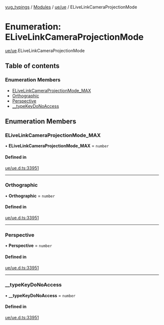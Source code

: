 [yug_typings](../README.md) / [Modules](../modules.md) / [ue/ue](../modules/ue_ue.md) / ELiveLinkCameraProjectionMode

# Enumeration: ELiveLinkCameraProjectionMode

[ue/ue](../modules/ue_ue.md).ELiveLinkCameraProjectionMode

## Table of contents

### Enumeration Members

- [ELiveLinkCameraProjectionMode\_MAX](ue_ue.ELiveLinkCameraProjectionMode.md#elivelinkcameraprojectionmode_max)
- [Orthographic](ue_ue.ELiveLinkCameraProjectionMode.md#orthographic)
- [Perspective](ue_ue.ELiveLinkCameraProjectionMode.md#perspective)
- [\_\_typeKeyDoNoAccess](ue_ue.ELiveLinkCameraProjectionMode.md#__typekeydonoaccess)

## Enumeration Members

### ELiveLinkCameraProjectionMode\_MAX

• **ELiveLinkCameraProjectionMode\_MAX** = `number`

#### Defined in

[ue/ue.d.ts:33951](https://github.com/YugMetaverse/yug_typings/blob/b7d9b19/ue/ue.d.ts#L33951)

___

### Orthographic

• **Orthographic** = `number`

#### Defined in

[ue/ue.d.ts:33951](https://github.com/YugMetaverse/yug_typings/blob/b7d9b19/ue/ue.d.ts#L33951)

___

### Perspective

• **Perspective** = `number`

#### Defined in

[ue/ue.d.ts:33951](https://github.com/YugMetaverse/yug_typings/blob/b7d9b19/ue/ue.d.ts#L33951)

___

### \_\_typeKeyDoNoAccess

• **\_\_typeKeyDoNoAccess** = `number`

#### Defined in

[ue/ue.d.ts:33951](https://github.com/YugMetaverse/yug_typings/blob/b7d9b19/ue/ue.d.ts#L33951)
